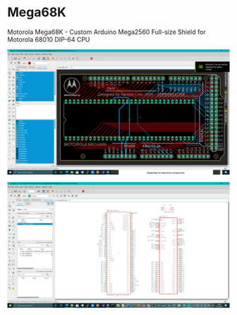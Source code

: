 # Mega68K
Motorola Mega68K - Custom Arduino Mega2560 Full-size Shield for Motorola 68010 DIP-64 CPU

![mega68k](https://github.com/TheMindVirus/Mega68K/blob/main/board.png)

![mega68k](https://github.com/TheMindVirus/Mega68K/blob/main/schematic.png)
